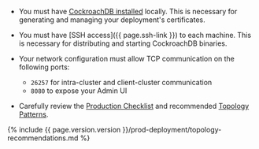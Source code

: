 - You must have [CockroachDB installed](install-cockroachdb.html) locally. This is necessary for generating and managing your deployment's certificates.

- You must have [SSH access]({{ page.ssh-link }}) to each machine. This is necessary for distributing and starting CockroachDB binaries.

- Your network configuration must allow TCP communication on the following ports:
	- `26257` for intra-cluster and client-cluster communication
	- `8080` to expose your Admin UI

- Carefully review the [Production Checklist](recommended-production-settings.html) and recommended [Topology Patterns](topology-patterns.html).

{%  include {{  page.version.version  }}/prod-deployment/topology-recommendations.md %}